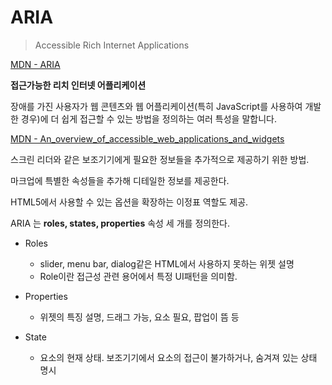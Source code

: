 # ARIA

> Accessible Rich Internet Applications

[MDN - ARIA](https://developer.mozilla.org/ko/docs/Web/Accessibility/ARIA)

**접근가능한 리치 인터넷 어플리케이션**

장애를 가진 사용자가 웹 콘텐츠와 웹 어플리케이션(특히 JavaScript를 사용하여 개발한 경우)에 더 쉽게 접근할 수 있는 방법을 정의하는 여러 특성을 말합니다.

[MDN - An_overview_of_accessible_web_applications_and_widgets](https://developer.mozilla.org/ko/docs/Web/Accessibility/An_overview_of_accessible_web_applications_and_widgets)

스크린 리더와 같은 보조기기에게 필요한 정보들을 추가적으로 제공하기 위한 방법.

마크업에 특별한 속성들을 추가해 디테일한 정보를 제공한다.

HTML5에서 사용할 수 있는 옵션을 확장하는 이정표 역할도 제공.

ARIA 는 **roles, states, properties** 속성 세 개를 정의한다.

- Roles
  - slider, menu bar, dialog같은 HTML에서 사용하지 못하는 위젯 설명
  - Role이란 접근성 관련 용어에서 특정 UI패턴을 의미함.

- Properties
  - 위젯의 특징 설명, 드래그 가능, 요소 필요, 팝업이 뜸 등
- State
  -  요소의 현재 상태. 보조기기에서 요소의 접근이 불가하거나, 숨겨져 있는 상태 명시


